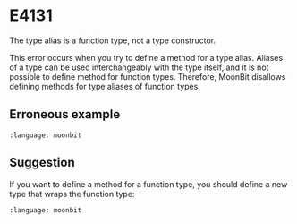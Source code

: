 # E4131

The type alias is a function type, not a type constructor.

This error occurs when you try to define a method for a type alias. Aliases of a
type can be used interchangeably with the type itself, and it is not possible to
define method for function types. Therefore, MoonBit disallows defining methods
for type aliases of function types.

## Erroneous example

```{literalinclude} /sources/error_codes/E4131_error/top.mbt
:language: moonbit
```

## Suggestion

If you want to define a method for a function type, you should define a new type
that wraps the function type:

```{literalinclude} /sources/error_codes/E4131_fixed/top.mbt
:language: moonbit
```
